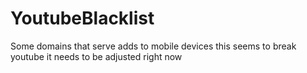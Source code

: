 # YoutubeBlacklist
Some domains that serve adds to mobile devices
this seems to break youtube it needs to be adjusted right now
